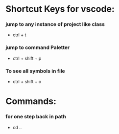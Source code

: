 # Shortcut Keys for vscode:

### jump to any instance of project like class
- ctrl + t
### jump to command Paletter
- ctrl + shift + p
### To see all symbols in file 
- ctrl + shift + o




# Commands:

### for one step back in path
- cd ..
